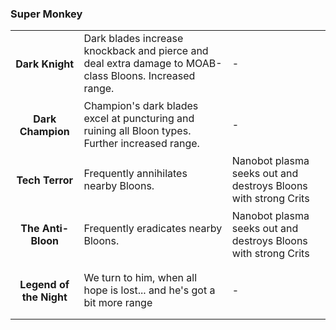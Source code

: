 ### Super Monkey


<table>
   <tr>
    <td align='center'>
       <h4>Dark Knight</h4>
    </td>
    <td>
       Dark blades increase knockback and pierce and deal extra damage to MOAB-class Bloons. Increased range.
    </td>
    <td>
       -
    </td>
</tr><tr>
    <td align='center'>
       <h4>Dark Champion</h4>
    </td>
    <td>
       Champion's dark blades excel at puncturing and ruining all Bloon types. Further increased range.
    </td>
    <td>
       -
    </td>
</tr><tr>
    <td align='center'>
       <h4>Tech Terror</h4>
    </td>
    <td>
       Frequently annihilates nearby Bloons.
    </td>
    <td>
       Nanobot plasma seeks out and destroys Bloons with strong Crits
    </td>
</tr><tr>
    <td align='center'>
       <h4>The Anti-Bloon</h4>
    </td>
    <td>
       Frequently eradicates nearby Bloons.
    </td>
    <td>
       Nanobot plasma seeks out and destroys Bloons with strong Crits
    </td>
</tr><tr>
    <td align='center'>
       <h4>Legend of the Night</h4>
    </td>
    <td>
       We turn to him, when all hope is lost... and he's got a bit more range
    </td>
    <td>
       -
    </td>
</tr>
</table>